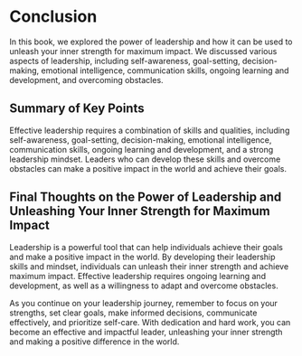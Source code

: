 # Conclusion

In this book, we explored the power of leadership and how it can be used to unleash your inner strength for maximum impact. We discussed various aspects of leadership, including self-awareness, goal-setting, decision-making, emotional intelligence, communication skills, ongoing learning and development, and overcoming obstacles.

Summary of Key Points
---------------------

Effective leadership requires a combination of skills and qualities, including self-awareness, goal-setting, decision-making, emotional intelligence, communication skills, ongoing learning and development, and a strong leadership mindset. Leaders who can develop these skills and overcome obstacles can make a positive impact in the world and achieve their goals.

Final Thoughts on the Power of Leadership and Unleashing Your Inner Strength for Maximum Impact
-----------------------------------------------------------------------------------------------

Leadership is a powerful tool that can help individuals achieve their goals and make a positive impact in the world. By developing their leadership skills and mindset, individuals can unleash their inner strength and achieve maximum impact. Effective leadership requires ongoing learning and development, as well as a willingness to adapt and overcome obstacles.

As you continue on your leadership journey, remember to focus on your strengths, set clear goals, make informed decisions, communicate effectively, and prioritize self-care. With dedication and hard work, you can become an effective and impactful leader, unleashing your inner strength and making a positive difference in the world.